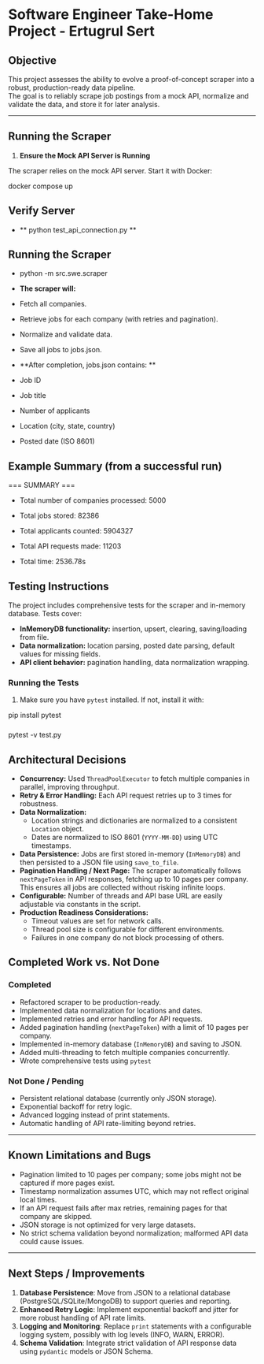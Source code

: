 # Software Engineer Take-Home Project - Ertugrul Sert

## Objective
This project assesses the ability to evolve a proof-of-concept scraper into a robust, production-ready data pipeline.  
The goal is to reliably scrape job postings from a mock API, normalize and validate the data, and store it for later analysis.

---

## Running the Scraper

1. **Ensure the Mock API Server is Running**

The scraper relies on the mock API server. Start it with Docker:

docker compose up

## Verify Server 
- ** python test_api_connection.py **

## Running the Scraper

- python -m src.swe.scraper

- **The scraper will:**

- Fetch all companies.

- Retrieve jobs for each company (with retries and pagination).

- Normalize and validate data.

- Save all jobs to jobs.json.

- **After completion, jobs.json contains: ** 

- Job ID

- Job title

- Number of applicants

- Location (city, state, country)

- Posted date (ISO 8601)

## Example Summary (from a successful run)

=== SUMMARY ===

- Total number of companies processed: 5000

- Total jobs stored: 82386

- Total applicants counted: 5904327

- Total API requests made: 11203

- Total time: 2536.78s


## Testing Instructions

The project includes comprehensive tests for the scraper and in-memory database. Tests cover:

- **InMemoryDB functionality:** insertion, upsert, clearing, saving/loading from file.
- **Data normalization:** location parsing, posted date parsing, default values for missing fields.
- **API client behavior:** pagination handling, data normalization wrapping.

### Running the Tests

1. Make sure you have `pytest` installed. If not, install it with:

pip install pytest

### 
pytest -v test.py

## Architectural Decisions

- **Concurrency:** Used `ThreadPoolExecutor` to fetch multiple companies in parallel, improving throughput.
- **Retry & Error Handling:** Each API request retries up to 3 times for robustness.
- **Data Normalization:** 
  - Location strings and dictionaries are normalized to a consistent `Location` object.
  - Dates are normalized to ISO 8601 (`YYYY-MM-DD`) using UTC timestamps.
- **Data Persistence:** Jobs are first stored in-memory (`InMemoryDB`) and then persisted to a JSON file using `save_to_file`.
- **Pagination Handling / Next Page:** The scraper automatically follows `nextPageToken` in API responses, fetching up to 10 pages per company. This ensures all jobs are collected without risking infinite loops.
- **Configurable:** Number of threads and API base URL are easily adjustable via constants in the script.
- **Production Readiness Considerations:** 
  - Timeout values are set for network calls.
  - Thread pool size is configurable for different environments.
  - Failures in one company do not block processing of others.

## Completed Work vs. Not Done

### Completed
- Refactored scraper to be production-ready.
- Implemented data normalization for locations and dates.
- Implemented retries and error handling for API requests.
- Added pagination handling (`nextPageToken`) with a limit of 10 pages per company.
- Implemented in-memory database (`InMemoryDB`) and saving to JSON.
- Added multi-threading to fetch multiple companies concurrently.
- Wrote comprehensive tests using `pytest`


### Not Done / Pending
- Persistent relational database (currently only JSON storage).
- Exponential backoff for retry logic.
- Advanced logging instead of print statements.
- Automatic handling of API rate-limiting beyond retries.

---

## Known Limitations and Bugs

- Pagination limited to 10 pages per company; some jobs might not be captured if more pages exist.
- Timestamp normalization assumes UTC, which may not reflect original local times.
- If an API request fails after max retries, remaining pages for that company are skipped.
- JSON storage is not optimized for very large datasets.
- No strict schema validation beyond normalization; malformed API data could cause issues.

---

## Next Steps / Improvements

1. **Database Persistence**: Move from JSON to a relational database (PostgreSQL/SQLite/MongoDB) to support queries and reporting.
2. **Enhanced Retry Logic**: Implement exponential backoff and jitter for more robust handling of API rate limits.
4. **Logging and Monitoring**: Replace `print` statements with a configurable logging system, possibly with log levels (INFO, WARN, ERROR).
5. **Schema Validation**: Integrate strict validation of API response data using `pydantic` models or JSON Schema.
